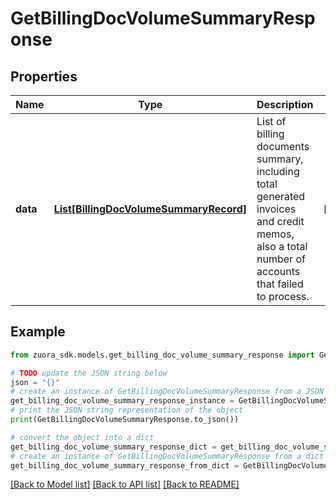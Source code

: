 # GetBillingDocVolumeSummaryResponse


## Properties

Name | Type | Description | Notes
------------ | ------------- | ------------- | -------------
**data** | [**List[BillingDocVolumeSummaryRecord]**](BillingDocVolumeSummaryRecord.md) | List of billing documents summary, including total generated invoices and credit memos, also a total number of accounts that failed to process. | [optional] 

## Example

```python
from zuora_sdk.models.get_billing_doc_volume_summary_response import GetBillingDocVolumeSummaryResponse

# TODO update the JSON string below
json = "{}"
# create an instance of GetBillingDocVolumeSummaryResponse from a JSON string
get_billing_doc_volume_summary_response_instance = GetBillingDocVolumeSummaryResponse.from_json(json)
# print the JSON string representation of the object
print(GetBillingDocVolumeSummaryResponse.to_json())

# convert the object into a dict
get_billing_doc_volume_summary_response_dict = get_billing_doc_volume_summary_response_instance.to_dict()
# create an instance of GetBillingDocVolumeSummaryResponse from a dict
get_billing_doc_volume_summary_response_from_dict = GetBillingDocVolumeSummaryResponse.from_dict(get_billing_doc_volume_summary_response_dict)
```
[[Back to Model list]](../README.md#documentation-for-models) [[Back to API list]](../README.md#documentation-for-api-endpoints) [[Back to README]](../README.md)


